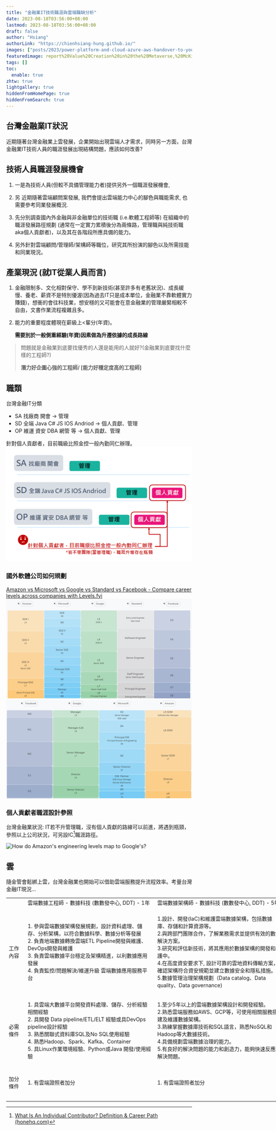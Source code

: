 ```yaml
---
title: "金融業IT技術職涯與雲端職缺分析"
date: 2023-08-18T03:56:00+08:00
lastmod: 2023-08-18T03:56:00+08:00
draft: false
author: "Hsiang"
authorLink: "https://chienhsiang-hung.github.io/"
images: ["posts/2023/power-platform-and-cloud-azure-aws-handover-to-your-colleagues/report%20Value%20Creation%20in%20the%20Metaverse,%20McKinsey,%20June%202022.jpg"]
featuredimage: report%20Value%20Creation%20in%20the%20Metaverse,%20McKinsey,%20June%202022.jpg
tags: []
toc:
  enable: true
zhtw: true
lightgallery: true
hiddenFromHomePage: true
hiddenFromSearch: true
---
```

## 台灣金融業IT狀況
近期隨著台灣金融業上雲發展，企業開始出現雲端人才需求，同時另一方面，台灣金融業IT技術人員的職涯發展出現結構問題，應該如何改善?

## 技術人員職涯發展機會
1. 一是為技術人員(但較不具備管理能力者)提供另外一個職涯發展機會,
2. 另 近期隨著雲端顧問案發展, 我們會提出雲端能力中心的腳色與職能需求, 也需要參考同業發展概況.

1. 先分別調查國內外金融與非金融單位的技術職 (i.e.軟體工程師等) 在組織中的職涯發展路徑規劃 (通常在一定實力累積後分為兩條路，管理職與純技術職aka個人貢獻者)，以及其在各階段所應具備的能力。
2. 另外針對雲端顧問/管理師/架構師等職位，研究其所扮演的腳色以及所需技能和同業現況。

## 產業現況 (就IT從業人員而言)
1. 金融限制多、文化相對保守、學不到新技術(甚至許多有老舊狀況)、成長緩慢、養老、薪資不是特別優渥(因為過去IT只是成本單位，金融業不靠軟體實力賺錢)，想衝的會往科技業，想安穩的又可能會在意金融業的管理嚴緊相較不自由，文書作業流程複雜且多。
2. 能力的重要程度體現在薪級上<輩分(年資)。

    **需要別於一般側重經驗(年資)因素做為升遷依據的成長路線**

> 問題就是金融業到底要找優秀的人還是能用的人就好?(金融業到底要找什麼樣的工程師?)
>
> **潛力好企圖心強的工程師/ [能力好穩定度高的工程師]**

## 職類
台灣金融IT分類
- SA 找廠商 開會 -> 管理
- SD 全端 Java C# JS IOS Andriod -> 個人貢獻、管理 
- OP 維運 資安 DBA 網管 等 -> 個人貢獻、管理

針對個人貢獻者，目前職級比照金控一般內勤同仁辦理。
![個人貢獻者若不帶團隊職涯升等存在瓶頸.png](個人貢獻者若不帶團隊職涯升等存在瓶頸.png "個人貢獻者若不帶團隊職涯升等存在瓶頸.png")
### 國外軟體公司如何規劃
[Amazon vs Microsoft vs Google vs Standard vs Facebook - Compare career levels across companies with Levels.fyi](https://www.levels.fyi/?compare=Amazon,Microsoft,Google,Standard,Facebook&track=Software%20Engineer#)
![Levels.fyi-faang-ic.png](Levels.fyi-faang-ic.png "Levels.fyi-faang-ic.png")
![Levels.fyi-faang-mgmt.png](Levels.fyi-faang-mgmt.png "Levels.fyi-faang-mgmt.png")

### 個人貢獻者職涯設計參照
台灣金融業狀況: IT若不升管理職，沒有個人貢獻的路線可以前進，將遇到瓶頸，參照以上公司狀況，可另設IC[^individualcontributor]職涯路徑。

![How do Amazon's engineering levels map to Google's?](https://qph.cf2.quoracdn.net/main-qimg-67bd5e851081a5a521ef59e06414cd3a "How do Amazon's engineering levels map to Google's? https://www.quora.com/How-do-Amazons-engineering-levels-map-to-Googles")

[^individualcontributor]: [What Is An Individual Contributor? Definition & Career Path (honehq.com)](https://honehq.com/glossary/individual-contributor/#:~:text=The%20definition%20of%20an%20individual,are%20accountable%20for%20their%20work.)

## 雲
隨金管會鬆綁上雲，台灣金融業也開始可以借助雲端服務提升流程效率。考量台灣金融IT現況...

<table border="0" cellpadding="0" cellspacing="0" width="3452" style="border-collapse:
 collapse;table-layout:fixed;width:2592pt">
 <colgroup><col class="xl65" width="38" style="mso-width-source:userset;mso-width-alt:1389;
 width:29pt">
 <col class="xl65" width="350" span="2" style="mso-width-source:userset;mso-width-alt:
 12800;width:263pt">
 <col class="xl65" width="405" span="2" style="mso-width-source:userset;mso-width-alt:
 14811;width:304pt">
 <col class="xl65" width="328" style="mso-width-source:userset;mso-width-alt:11995;
 width:246pt">
 <col class="xl65" width="405" style="mso-width-source:userset;mso-width-alt:14811;
 width:304pt">
 <col class="xl65" width="329" style="mso-width-source:userset;mso-width-alt:12032;
 width:247pt">
 <col class="xl65" width="437" style="mso-width-source:userset;mso-width-alt:15981;
 width:328pt">
 <col class="xl65" width="405" style="mso-width-source:userset;mso-width-alt:14811;
 width:304pt">
 </colgroup><tbody><tr height="20" style="height:15.0pt">
  <td height="20" class="xl66" width="38" style="height:15.0pt;width:29pt">　</td>
  <td class="xl66" width="350" style="border-left:none;width:263pt">雲端數據工程師 - 數據科技
  (數數發中心, DDT) - 1年</td>
  <td class="xl66" width="350" style="border-left:none;width:263pt">雲端數據架構師 - 數據科技
  (數數發中心, DDT) - 5年</td>
  <td class="xl66" width="405" style="border-left:none;width:304pt">企業架構(EA)-雲端架構師(數數發中心,
  DDT)<span style="mso-spacerun:yes">&nbsp;</span></td>
  <td class="xl66" width="405" style="border-left:none;width:304pt">雲端架構師 /
  Cloud-Native技術架構師</td>
  <td class="xl66" width="328" style="border-left:none;width:246pt">雲端DevOps工程師(數數發中心,
  DDT)</td>
  <td class="xl66" width="405" style="border-left:none;width:304pt">雲端平台工程師 (數數發中心,
  DDT)<span style="mso-spacerun:yes">&nbsp;</span></td>
  <td class="xl66" width="329" style="border-left:none;width:247pt">雲端SRE工程師(數數發中心,
  DDT)<span style="mso-spacerun:yes">&nbsp;</span></td>
  <td class="xl66" width="437" style="border-left:none;width:328pt">雲端專案經理/專案管理師(數數發中心,
  DDT)</td>
  <td class="xl66" width="405" style="border-left:none;width:304pt">雲端自動化測試工程師</td>
 </tr>
 <tr height="236" style="mso-height-source:userset;height:177.0pt">
  <td height="236" class="xl69" width="38" style="height:177.0pt;border-top:none;
  width:29pt">工作內容</td>
  <td class="xl67" width="350" style="border-top:none;border-left:none;width:263pt">1.
  參與雲端數據架構發展規劃，設計資料處理、儲存、分析架構，以符合數據科學、數據分析等發展			<br>
    2. 負責地端數據轉換雲端ETL Pipeline開發與維護、DevOps開發與維護<br>
    3. 負責雲端數據平台穩定及架構精進，以利數據應用發展			<br>
    4. 負責監控/問題解決/維運升級 雲端數據應用服務平台</td>
  <td class="xl67" width="350" style="border-top:none;border-left:none;width:263pt">1.設計、開發(IaC)和維護雲端數據架構，包括數據庫、存儲和計算資源等。<br>
    2.與跨部門團隊合作，了解業務需求並提供有效的數據解決方案。<br>
    3.研究和評估新技術，將其應用於數據架構的開發和維護中。<br>
    4.在高度資安要求下, 設計可靠的雲地資料傳輸方案，確認架構符合資安規範並建立數據安全和隱私措施。<br>
    5.數據管理治理架構規劃（Data catalog、Data quality、Data governance)</td>
  <td class="xl67" width="405" style="border-top:none;border-left:none;width:304pt">1.
  雲端服務架構提案：專案需求訪談、提案簡報製作及說明。<br>
    2. 雲端服務應用及架構規劃：針對專案需求，提供雲端服務應用方式及架構規劃建議。<br>
    3. 雲端服務維運機制建立。<br>
    4. 雲端服務研究與功能測試：新技術研究評估。<br>
    5. 混合雲技術導入與實作。<br>
    6. 協助及審核金控及子公司雲端架構規劃及雲端資安管控規範，必要時可協助子公司報請主管單位相關程序之協助</td>
  <td class="xl67" width="405" style="border-top:none;border-left:none;width:304pt">1.
  協助集團雲端轉型專案之架構規劃與設計<br>
    2. 擔任雲端技術顧問之角色<br>
    3. 公有雲與Cloud-Native技術與標準制定</td>
  <td class="xl67" width="328" style="border-top:none;border-left:none;width:246pt">1.
  負責雲端DevOps平台維運工作。<br>
    2. DevOps流程建置及設計。<br>
    3. 編寫Infrastructure as Code(Terraform)及建置自動部署流程。<br>
    4. 整合各項安全掃瞄工具至自動化流程中。<br>
    5. 配合應用程式需求維運及持續優化DevOps流程。</td>
  <td class="xl67" width="405" style="border-top:none;border-left:none;width:304pt">1.
  協助雲端平台 (AWS or GCP) 建置及維運工作。<br>
    2. DevOps流程與環境建置。<br>
    3. 依據應用程式需求規劃及分派雲端服務資源。<br>
    4. 監控雲端服務運行之健康情況。<br>
    5. 開發雲端自動化程式 (如：Ansible、Terraform) 完成日常重複性工作，有效提升執行正確率與整體效率。</td>
  <td class="xl67" width="329" style="border-top:none;border-left:none;width:247pt">1.
  負責雲端架構整合、配置管理與維運。<br>
    2. 實現可觀察性監控、警報和指標報告。<br>
    3. 提供可靠的大規模部署技術服務。<br>
    4. 提供服務有關效能、可用性和可靠性等服務指標報告。<br>
    5. 提供開發團隊指標和數據分析資訊和見解。<br>
    6. 管理變更控制和事故回報機制。</td>
  <td class="xl67" width="437" style="border-top:none;border-left:none;width:328pt">-
  雲端專案規劃、推動、執行及管理(包含制定目標、需求確認、分析與規劃、團隊溝通與協調、時程規劃與控管、測試管理、品質管理及風險管理等)<br>
    - 執行部門內部或跨單位、需求端及開發端之溝通協調及問題排除<br>
    - 規劃雲端服務之系統架構、API 設計、資料流、使用者體驗流程等<br>
    - 確保專案導入時的遵法與驗證,及專案上線後的精進、監控、維運<br>
    - 作為溝通窗口,持續掌握與確認專案內容,確保目標共識並帶領團隊前進<br>
    - 持續優化雲端專案執行流程並完整執行專案評估、成效追蹤與分析</td>
  <td class="xl67" width="405" style="border-top:none;border-left:none;width:304pt">1.
  利用自動化測試工具撰寫雲端環境專案服務測試腳本(ex. 功能性測試、負載測試、壓力測試、End-to-End測試)<br>
    2. 協助專案團隊規劃並撰寫測試案例<br>
    3. 測試平台： Web / API<br>
    4. 透過自動化測試工具提供測試報告<br>
    5. 協助專案團隊理解報告結果並持續改善服務品質</td>
 </tr>
 <tr height="178" style="mso-height-source:userset;height:133.5pt">
  <td height="178" class="xl69" width="38" style="height:133.5pt;border-top:none;
  width:29pt">必需條件</td>
  <td class="xl67" width="350" style="border-top:none;border-left:none;width:263pt">1.
  具雲端大數據平台開發資料處理、儲存、分析經驗相關經驗		<br>
    2. 具開發 Data pipeline/ETL/ELT 經驗或具DevOps pipeline設計經驗<br>
    3. 熟悉關聯式資料庫SQL及No SQL使用經驗<br>
    4. 熟悉Hadoop、Spark、Kafka、Container<br>
    5. 具Linux作業環境經驗、Python或Java 開發/使用經驗</td>
  <td class="xl67" width="350" style="border-top:none;border-left:none;width:263pt">1.至少5年以上的雲端數據架構設計和開發經驗。<br>
    2.熟悉雲端服務如AWS、GCP等，可使用相關服務搭建及維護數據架構。<br>
    3.熟練掌握數據庫技術和SQL語言，熟悉NoSQL和Hadoop等大數據技術。<br>
    4.具備規劃雲端數據治理的能力。<br>
    5.有良好的解決問題的能力和創造力，能夠快速反應和解決問題。</td>
  <td class="xl67" width="405" style="border-top:none;border-left:none;width:304pt">-五年以上雲端架構規劃及使用開發經驗<br>
    -具備 AWS/Azure/GCP 其中一項開發及架構規劃經驗,有證照佳<br>
    -熟悉雲端 DevOps 架構與雲端自動化IaC技術<br>
    -熟悉 Linux 的程式開發環境與 Shell Script 的使用<br>
    -具備自我學習研究能力<br>
    -Open source 的採用與管理經驗<br>
    -習慣創新與步調快速的環境</td>
  <td class="xl67" width="405" style="border-top:none;border-left:none;width:304pt">1.
  3年以上 GCP、AWS、Azure使用與設計經驗。<br>
    2. 3年以上軟體架構與Database(RDBMs or NoSQL)設計經驗。<br>
    3. 熟悉Cloud-Native相關技術或分散式系統。<br>
    4. 熱愛分享與協助同事解決問題，並針對各項問題與尋求進階解決方案。<br>
    5. 對學習新技術或雲端服務具有熱情與好奇心。</td>
  <td class="xl67" width="328" style="border-top:none;border-left:none;width:246pt">1.
  熟悉Linux Shell Script<br>
    2. 熟悉Terraform尤佳<br>
    3. 擁有AWS、GCP或Azure雲端技術相關認證資格</td>
  <td class="xl67" width="405" style="border-top:none;border-left:none;width:304pt">1.
  熟悉Linux Shell Script<br>
    2. 熟悉Terraform、Ansible尤佳<br>
    3. 擁有AWS、GCP或Azure雲端技術相關認證資格</td>
  <td class="xl67" width="329" style="border-top:none;border-left:none;width:247pt">1.
  熟悉Linux Shell Script<br>
    2. 熟悉Terraform尤佳<br>
    3. 擁有AWS、GCP或Azure雲端技術相關認證資格</td>
  <td class="xl67" width="437" style="border-top:none;border-left:none;width:328pt">－
  需有雲端專案或軟體開發專案管理經驗至少 2 年以上<br>
    － 具備良好的溝通協調、邏輯思考與問題分析解決能力<br>
    － 對陌生領域具備高度好奇心、敏捷思考、主動積極、執行力及抗壓力高、可獨立作業亦可團隊合作、具全局視野並注重細節<br>
    － 具備良好的規劃文件撰寫能力（如 RFP、WBS、業務流程圖、UI/UX wireframe、Gantt chart、專案追蹤表等）<br>
    － 具備良好的報告撰寫及簡報能力</td>
  <td class="xl67" width="405" style="border-top:none;border-left:none;width:304pt">1.
  具1年以上測試經驗，有網站前/後端實際測試資歷<br>
    2. 具備團隊合作能力及敏捷式開發基本知識(Agile/Scrum)</td>
 </tr>
 <tr height="94" style="mso-height-source:userset;height:70.5pt">
  <td height="94" class="xl69" width="38" style="height:70.5pt;border-top:none;
  width:29pt">加分條件</td>
  <td class="xl68" style="border-top:none;border-left:none">1. 有雲端證照者加分</td>
  <td class="xl68" style="border-top:none;border-left:none">1. 有雲端證照者加分</td>
  <td class="xl68" style="border-top:none;border-left:none">　</td>
  <td class="xl67" width="405" style="border-top:none;border-left:none;width:304pt">1.
  具備GCP、AWS、Azure技術認證<br>
    2. 具備雲端相關技術講師經驗<br>
    3. 具有應用系統開發經驗(Java or .Net尤佳)</td>
  <td class="xl68" style="border-top:none;border-left:none">　</td>
  <td class="xl68" style="border-top:none;border-left:none">　</td>
  <td class="xl68" style="border-top:none;border-left:none">　</td>
  <td class="xl67" width="437" style="border-top:none;border-left:none;width:328pt">-
  熟悉專案管理工具運用,如 Jira、Trello 者尤佳<br>
    - 具備實際運作敏捷開發專案經驗者尤佳<br>
    - 具備軟體開發經驗尤佳</td>
  <td class="xl67" width="405" style="border-top:none;border-left:none;width:304pt">1.
  有使用雲端平台經驗尤佳(ex. GCP、AWS、Azure)<br>
    2. 有自動化測試經驗尤佳(ex. Jmeter、Postman、Newman、K6、selenium、xk6 browser)<br>
    3. 對於自動化測試有熱忱，願意學習了解雲端服務者佳</td>
 </tr>
 <!--[if supportMisalignedColumns]-->
 <tr height="0" style="display:none">
  <td width="38" style="width:29pt"></td>
  <td width="350" style="width:263pt"></td>
  <td width="350" style="width:263pt"></td>
  <td width="405" style="width:304pt"></td>
  <td width="405" style="width:304pt"></td>
  <td width="328" style="width:246pt"></td>
  <td width="405" style="width:304pt"></td>
  <td width="329" style="width:247pt"></td>
  <td width="437" style="width:328pt"></td>
  <td width="405" style="width:304pt"></td>
 </tr>
 <!--[endif]-->
</tbody></table>